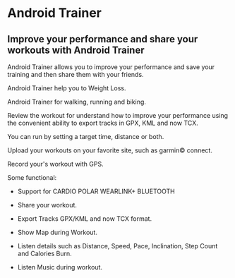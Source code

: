 # Android Trainer #

## Improve your performance and share your workouts with Android Trainer ##

Android Trainer allows you to improve your performance and save your training and then share them with your friends.

Android Trainer help you to Weight Loss.

Android Trainer for walking, running and biking.

Review the workout for understand how to improve your performance using the convenient ability to export tracks in GPX, KML and now TCX.

You can run by setting a target time, distance or both.

Upload your workouts on your favorite site, such as garmin© connect.

Record your's workout with GPS.

Some functional:

  * Support for CARDIO POLAR WEARLINK+ BLUETOOTH

  * Share your workout.

  * Export Tracks GPX/KML and now TCX format.

  * Show Map during Workout.

  * Listen details such as Distance, Speed, Pace, Inclination, Step Count and Calories Burn.

  * Listen Music during workout.